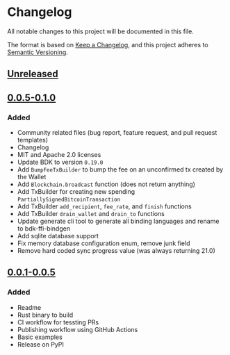# Changelog
All notable changes to this project will be documented in this file.

The format is based on [Keep a Changelog], and this project adheres to [Semantic Versioning].

## [Unreleased]

## [0.0.5-0.1.0]
### Added
- Community related files (bug report, feature request, and pull request templates)
- Changelog
- MIT and Apache 2.0 licenses
- Update BDK to version `0.19.0`
- Add `BumpFeeTxBuilder` to bump the fee on an unconfirmed tx created by the Wallet
- Add `Blockchain.broadcast` function (does not return anything)
- Add TxBuilder for creating new spending `PartiallySignedBitcoinTransaction` 
- Add TxBuilder `add_recipient`, `fee_rate`, and `finish` functions 
- Add TxBuilder `drain_wallet` and `drain_to` functions 
- Update generate cli tool to generate all binding languages and rename to bdk-ffi-bindgen 
- Add sqlite database support
- Fix memory database configuration enum, remove junk field 
- Remove hard coded sync progress value (was always returning 21.0)

## [0.0.1-0.0.5]
### Added
- Readme
- Rust binary to build
- CI workflow for tessting PRs
- Publishing workflow using GitHub Actions
- Basic examples
- Release on PyPI

[Keep a Changelog]: https://keepachangelog.com/en/1.0.0/  
[Semantic Versioning]: https://semver.org/spec/v2.0.0.html  
[unreleased]: https://github.com/bitcoindevkit/bdk-python/compare/v0.0.5...HEAD  
[0.0.1-0.0.5]: https://github.com/bitcoindevkit/bdk-python/compare/58f189f987cc644a1d86e965623c8f50904588ad...v0.0.5  
[0.0.5-0.1.0]: https://github.com/bitcoindevkit/bdk-python/compare/v0.0.5...v0.1.0